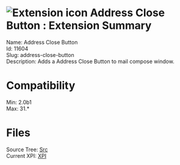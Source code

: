 # ![Extension icon](https://addons.thunderbird.net/static/img/addon-icons/default-64.png) Address Close Button : Extension Summary

Name: Address Close Button  
Id: 11604  
Slug: address-close-button  
Description: Adds a Address Close Button to mail compose window.
  

# Compatibility
Min: 2.0b1  
Max: 31.*  

# Files

Source Tree: [Src](C:/Dev/Thunderbird/ThunderKdB/xall/xOther/11604-address-close-button/src)  
Current XPI: [XPI](C:/Dev/Thunderbird/ThunderKdB/xall/xOther/11604-address-close-button/xpi)  



